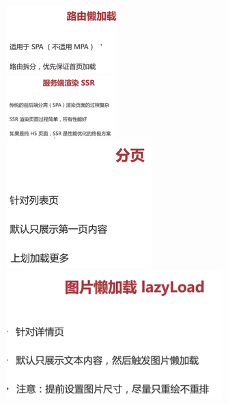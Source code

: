 <img src="../image/image-20220714183422606.png" alt="image-20220714183422606" style="zoom:25%;" />

<img src="../image/image-20220714183455254.png" alt="image-20220714183455254" style="zoom:25%;" />

<img src="../image/image-20220714185113182.png" alt="image-20220714185113182" style="zoom:33%;" />

<img src="../image/image-20220714185141474.png" alt="image-20220714185141474" style="zoom:50%;" />
